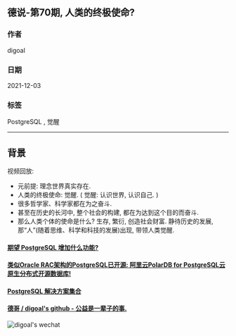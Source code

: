 ## 德说-第70期, 人类的终极使命?  
                    
### 作者                    
digoal                    
                    
### 日期                    
2021-12-03                  
                    
### 标签                 
PostgreSQL , 觉醒               
                  
----                  
                  
## 背景                  
视频回放:  
  
- 元前提: 理念世界真实存在.    
- 人类的终极使命: 觉醒.  ( 觉醒: 认识世界, 认识自己. )    
- 很多哲学家、科学家都在为之奋斗.     
- 甚至在历史的长河中, 整个社会的构建, 都在为达到这个目的而奋斗.     
- 那么人类个体的使命是什么? 生存, 繁衍, 创造社会财富. 静待历史的发展, 那“人”(随着思维、科学和科技的发展)出现, 带领人类觉醒.     
  
    
  
#### [期望 PostgreSQL 增加什么功能?](https://github.com/digoal/blog/issues/76 "269ac3d1c492e938c0191101c7238216")
  
  
#### [类似Oracle RAC架构的PostgreSQL已开源: 阿里云PolarDB for PostgreSQL云原生分布式开源数据库!](https://github.com/ApsaraDB/PolarDB-for-PostgreSQL "57258f76c37864c6e6d23383d05714ea")
  
  
#### [PostgreSQL 解决方案集合](https://yq.aliyun.com/topic/118 "40cff096e9ed7122c512b35d8561d9c8")
  
  
#### [德哥 / digoal's github - 公益是一辈子的事.](https://github.com/digoal/blog/blob/master/README.md "22709685feb7cab07d30f30387f0a9ae")
  
  
![digoal's wechat](../pic/digoal_weixin.jpg "f7ad92eeba24523fd47a6e1a0e691b59")
  
